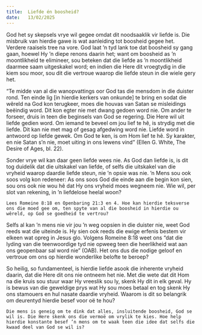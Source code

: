 ```yaml
---
title:  Liefde én boosheid?
date:   13/02/2025
---
```


God het sy skepsels vrye wil gegee omdat dit noodsaaklik vir liefde is. Die misbruik van hierdie gawe is wat aanleiding tot boosheid gegee het. Verdere raaisels tree na vore. God laat ’n tyd lank toe dat boosheid sy gang gaan, hoewel Hy ’n diepe renons daarin het; want om boosheid as ’n moontlikheid te elimineer, sou beteken dat die liefde as ’n moontlikheid daarmee saam uitgeskakel word; en indien die Here dit vroegtydig in die kiem sou moor, sou dit die vertroue waarop die liefde steun in die wiele gery het.

“Te midde van al die wanopvattings oor God tas die mensdom in die duister rond. Ten einde lig [in hierdie kerkers van onkunde] te bring en sodat die wêreld na God kon terugkeer, moes die houvas van Satan se misleidings beëindig word. Dit kon egter nie met dwang gedoen word nie. Om ander te forseer, druis in teen die beginsels van God se regering. Die Here wil uit liefde gedien word. Om iemand te beveel om jou lief te hê, is strydig met die liefde. Dit kan nie met mag of gesag afgedwing word nie. Liefde word in antwoord op liefde gewek. Om God te ken, is om Hom lief te hê. Sy karakter, en nie Satan s’n nie, moet uiting in ons lewens vind” (Ellen G. White, The Desire of Ages, bl. 22).

Sonder vrye wil kan daar geen liefde wees nie. As God dan liefde is, is dit tog duidelik dat die uitskakel van liefde, of selfs die uitskakel van die vryheid waarop daardie liefde steun, nie ’n opsie was nie. ’n Mens sou ook soos volg kon redeneer: As ons soos God die einde aan die begin kon sien, sou ons ook nie wou hê dat Hy ons vryheid moes wegneem nie. Wie wil, per slot van rekening, in ’n liefdelose heelal woon?

`Lees Romeine 8:18 en Openbaring 21:3 en 4. Hoe kan hierdie teksverse ons die moed gee om, ten spyte van al die boosheid in hierdie ou wêreld, op God se goedheid te vertrou?`

Selfs al kan ’n mens nie vir jou ’n weg oopsien in die duister nie, weet God reeds wat die uiteinde is. Hy sien ook reeds die ewige erfenis bestem vir elkeen wat opreg in Jesus glo. Volgens Romeine 8:18 weet ons “dat die lyding van die teenwoordige tyd nie opweeg teen die heerlikheid wat aan ons geopenbaar sal word nie” (OAB). Het ons dus die nodige geloof en vertroue om ons op hierdie wonderlike belofte te beroep?

So heilig, so fundamenteel, is hierdie liefde asook die inherente vryheid daarin, dat die Here dit ons nie ontneem het nie. Met die wete dat dit Hom na die kruis sou stuur waar Hy vreeslik sou ly, skenk Hy dit in elk geval. Hy is bewus van die geweldige prys wat Hy sou moes betaal en tog skenk Hy ons stamouers en hul nasate daardie vryheid. Waarom is dit so belangrik om deurentyd hierdie besef voor oë te hou?

`Die mens is geneig om te dink dat alles, insluitende boosheid, God se wil is. Die Here skenk ons die vermoë om vrylik te kies. Hoe help hierdie konstante besef ’n mens om te waak teen die idee dat selfs die kwaad deel van God se wil is?`
